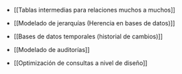 - [[Tablas intermedias para relaciones muchos a muchos]]
    
- [[Modelado de jerarquías (Herencia en bases de datos)]]
    
- [[Bases de datos temporales (historial de cambios)]]
    
- [[Modelado de auditorías]]
    
- [[Optimización de consultas a nivel de diseño]]
    
